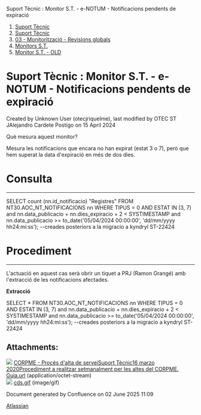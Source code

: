 Suport Tècnic : Monitor S.T. - e-NOTUM - Notificacions pendents de expiració  

1.  [Suport Tècnic](index.html)
2.  [Suport Tècnic](13893782.html)
3.  [03 - Monitorització - Revisions globals](26313327.html)
4.  [Monitors S.T.](Monitors-S.T._41522177.html)
5.  [Monitor S.T. - OLD](Monitor-S.T.---OLD_118555256.html)

Suport Tècnic : Monitor S.T. - e-NOTUM - Notificacions pendents de expiració
============================================================================

Created by Unknown User (otecjriquelme), last modified by OTEC ST JAlejandro Cardete Postigo on 15 April 2024

Què mesura aquest monitor?

Mesura les notificacions que encara no han expirat (estat 3 o 7), però que hem superat la data d'expiració en més de dos dies.

**Consulta**
============

* * *

SELECT count (nn.id\_notificacio) "Registres"
  FROM NT30.AOC\_NT\_NOTIFICACIONS nn
WHERE TIPUS = 0
   AND ESTAT IN (3, 7)
   and nn.data\_publicacio + nn.dies\_expiracio + 2 < SYSTIMESTAMP
   and nn.data\_publicacio >= to\_date('05/04/2024 00:00:00', 'dd/mm/yyyy hh24:mi:ss'); --creades posteriors a la migracio a kyndryl ST-22424

**Procediment**
===============

* * *

L'actuació en aquest cas serà obrir un tiquet a PRJ (Ramon Grangé) amb l'extracció de les notificacions afectades.

**Extracció**

SELECT \*
  FROM NT30.AOC\_NT\_NOTIFICACIONS nn
WHERE TIPUS = 0
   AND ESTAT IN (3, 7)
   and nn.data\_publicacio + nn.dies\_expiracio + 2 < SYSTIMESTAMP
   and nn.data\_publicacio >= to\_date('05/04/2024 00:00:00', 'dd/mm/yyyy hh24:mi:ss'); --creades posteriors a la migracio a kyndryl ST-22424

  

####   
  

  

Attachments:
------------

![](images/icons/bullet_blue.gif) [CORPME - Procés d'alta de serveiSuport Tècnic16 marzo 2020Procediment a realitzar setmanalment per les altes del CORPME. Guia.url](attachments/77824421/77824422.url) (application/octet-stream)  
![](images/icons/bullet_blue.gif) [cds.gif](attachments/77824421/77824423.gif) (image/gif)  

Document generated by Confluence on 02 June 2025 11:09

[Atlassian](http://www.atlassian.com/)